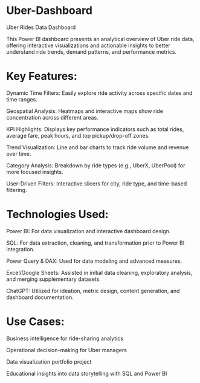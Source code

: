 # Uber-Dashboard
Uber Rides Data Dashboard  

This Power BI dashboard presents an analytical overview of Uber ride data, offering interactive visualizations and actionable insights to better understand ride trends, demand patterns, and performance metrics.

# Key Features:

Dynamic Time Filters: Easily explore ride activity across specific dates and time ranges.

Geospatial Analysis: Heatmaps and interactive maps show ride concentration across different areas.

KPI Highlights: Displays key performance indicators such as total rides, average fare, peak hours, and top pickup/drop-off zones.

Trend Visualization: Line and bar charts to track ride volume and revenue over time.

Category Analysis: Breakdown by ride types (e.g., UberX, UberPool) for more focused insights.

User-Driven Filters: Interactive slicers for city, ride type, and time-based filtering.

# Technologies Used:

Power BI: For data visualization and interactive dashboard design.

SQL: For data extraction, cleaning, and transformation prior to Power BI integration.

Power Query & DAX: Used for data modeling and advanced measures.

Excel/Google Sheets: Assisted in initial data cleaning, exploratory analysis, and merging supplementary datasets.

ChatGPT: Utilized for ideation, metric design, content generation, and dashboard documentation.

# Use Cases:

Business intelligence for ride-sharing analytics

Operational decision-making for Uber managers

Data visualization portfolio project

Educational insights into data storytelling with SQL and Power BI

